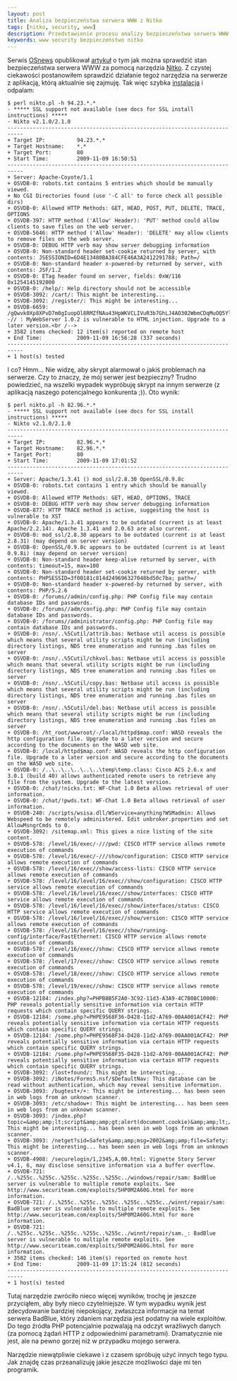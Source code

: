 ```yaml
---
layout: post
title: Analiza bezpieczeństwa serwera WWW z Nitko
tags: [nitko, security, www]
description: Przedstawienie procesu analizy bezpieczeństwa serwera WWW z wykorzystaniem narzędzia Nitko
keywords: www security bezpieczeństwo nitko
---
```

Serwis [OSnews](http://osnews.pl/) opublikował [artykuł](http://osnews.pl/jak-sprawdzic-czy-twoj-serwer-www-jest-bezpieczny-pojawil-sie-nikto-2-1-0/) o tym jak można sprawdzić stan bezpieczeństwa serwera WWW za pomocą narzędzia [Nitko](https://cirt.net/nikto2). Z czystej ciekawości postanowiłem sprawdzić działanie tegoż narzędzia na serwerze z aplikacją, którą aktualnie się zajmuję. Tak więc szybka [instalacja](http://cirt.net/nikto2-docs/installation.html) i odpalam:

    $ perl nikto.pl -h 94.23.*.*
    - ***** SSL support not available (see docs for SSL install instructions) *****
    - Nikto v2.1.0/2.1.0
    ---------------------------------------------------------------------------
    + Target IP:          94.23.*.*
    + Target Hostname:    *.*
    + Target Port:        80
    + Start Time:         2009-11-09 16:50:51
    ---------------------------------------------------------------------------
    + Server: Apache-Coyote/1.1
    + OSVDB-0: robots.txt contains 5 entries which should be manually viewed.
    + No CGI Directories found (use '-C all' to force check all possible dirs)
    + OSVDB-0: Allowed HTTP Methods: GET, HEAD, POST, PUT, DELETE, TRACE, OPTIONS
    + OSVDB-397: HTTP method ('Allow' Header): 'PUT' method could allow clients to save files on the web server.
    + OSVDB-5646: HTTP method ('Allow' Header): 'DELETE' may allow clients to remove files on the web server.
    + OSVDB-0: DEBUG HTTP verb may show server debugging information
    + OSVDB-0: Non-standard header set-cookie returned by server, with contents: JSESSIONID=6D4E13480BA384CFE46A3A2412291788; Path=/
    + OSVDB-0: Non-standard header x-powered-by returned by server, with contents: JSF/1.2
    + OSVDB-0: ETag header found on server, fields: 0xW/116 0x1254145192000
    + OSVDB-0: /help/: Help directory should not be accessible
    + OSVDB-3092: /cart/: This might be interesting...
    + OSVDB-3092: /register/: This might be interesting...
    + OSVDB-6659: /gQwvk0Xp8XPvD7m0gIuopOl8RMZfNAu43HpWKVCLIVuR3b7GhLJ4AO302WbmCDqMuOQ5YlrU5LvPoxT016P2wHpGTQgLrEiPTkbvUhnj10iqQ6pcUSrBC38YX8EihpZFYkuncPogNCNOXJdpdw10k7KNs2FV3aBxHtHrZRdQPxWcAAVRAWudV113oSKyg0VI6IBO8Nm96coH0vyBNHVLOaiqSPg4ZqfDEFACED<!--// : MyWebServer 1.0.2 is vulnerable to HTML injection. Upgrade to a later version.<br /-->
    + 3582 items checked: 12 item(s) reported on remote host
    + End Time:           2009-11-09 16:56:28 (337 seconds)
    ---------------------------------------------------------------------------
    + 1 host(s) tested

I co? Hmm... Nie widzę, aby skrypt alarmował o jakiś problemach na serwerze. Czy to znaczy, że mój serwer jest bezpieczny? Trudno powiedzieć, na wszelki wypadek wypróbuję skrypt na innym serwerze (z aplikacją naszego potencjalnego konkurenta ;)). Oto wynik:

    $ perl nikto.pl -h 82.96.*.*
    - ***** SSL support not available (see docs for SSL install instructions) *****
    - Nikto v2.1.0/2.1.0
    ---------------------------------------------------------------------------
    + Target IP:          82.96.*.*
    + Target Hostname:    82.96.*.*
    + Target Port:        80
    + Start Time:         2009-11-09 17:01:52
    ---------------------------------------------------------------------------
    + Server: Apache/1.3.41 () mod_ssl/2.8.30 OpenSSL/0.9.8c
    + OSVDB-0: robots.txt contains 1 entry which should be manually viewed.
    + OSVDB-0: Allowed HTTP Methods: GET, HEAD, OPTIONS, TRACE
    + OSVDB-0: DEBUG HTTP verb may show server debugging information
    + OSVDB-877: HTTP TRACE method is active, suggesting the host is vulnerable to XST
    + OSVDB-0: Apache/1.3.41 appears to be outdated (current is at least Apache/2.2.14). Apache 1.3.41 and 2.0.63 are also current.
    + OSVDB-0: mod_ssl/2.8.30 appears to be outdated (current is at least 2.8.31) (may depend on server version)
    + OSVDB-0: OpenSSL/0.9.8c appears to be outdated (current is at least 0.9.8i) (may depend on server version)
    + OSVDB-0: Non-standard header keep-alive returned by server, with contents: timeout=15, max=100
    + OSVDB-0: Non-standard header set-cookie returned by server, with contents: PHPSESSID=3f00181c814d249696327048bd50c7ba; path=/
    + OSVDB-0: Non-standard header x-powered-by returned by server, with contents: PHP/5.2.6
    + OSVDB-0: /forums//admin/config.php: PHP Config file may contain database IDs and passwords.
    + OSVDB-0: /forums//adm/config.php: PHP Config file may contain database IDs and passwords.
    + OSVDB-0: /forums//administrator/config.php: PHP Config file may contain database IDs and passwords.
    + OSVDB-0: /nsn/..%5Cutil/attrib.bas: Netbase util access is possible which means that several utility scripts might be run (including directory listings, NDS tree enumeration and running .bas files on server
    + OSVDB-0: /nsn/..%5Cutil/chkvol.bas: Netbase util access is possible which means that several utility scripts might be run (including directory listings, NDS tree enumeration and running .bas files on server
    + OSVDB-0: /nsn/..%5Cutil/copy.bas: Netbase util access is possible which means that several utility scripts might be run (including directory listings, NDS tree enumeration and running .bas files on server
    + OSVDB-0: /nsn/..%5Cutil/del.bas: Netbase util access is possible which means that several utility scripts might be run (including directory listings, NDS tree enumeration and running .bas files on server
    + OSVDB-0: /ht_root/wwwroot/-/local/httpd$map.conf: WASD reveals the http configuration file. Upgrade to a later version and secure according to the documents on the WASD web site.
    + OSVDB-0: /local/httpd$map.conf: WASD reveals the http configuration file. Upgrade to a later version and secure according to the documents on the WASD web site.
    + OSVDB-0: /..\..\..\..\..\..\temp\temp.class: Cisco ACS 2.6.x and 3.0.1 (build 40) allows authenticated remote users to retrieve any file from the system. Upgrade to the latest version.
    + OSVDB-0: /chat/!nicks.txt: WF-Chat 1.0 Beta allows retrieval of user information.
    + OSVDB-0: /chat/!pwds.txt: WF-Chat 1.0 Beta allows retrieval of user information.
    + OSVDB-240: /scripts/wsisa.dll/WService=anything?WSMadmin: Allows Webspeed to be remotely administered. Edit unbroker.properties and set AllowMsngrCmds to 0.
    + OSVDB-3092: /sitemap.xml: This gives a nice listing of the site content.
    + OSVDB-578: /level/16/exec/-///pwd: CISCO HTTP service allows remote execution of commands
    + OSVDB-578: /level/16/exec/-///show/configuration: CISCO HTTP service allows remote execution of commands
    + OSVDB-578: /level/16/exec//show/access-lists: CISCO HTTP service allows remote execution of commands
    + OSVDB-578: /level/16/level/16/exec//show/configuration: CISCO HTTP service allows remote execution of commands
    + OSVDB-578: /level/16/level/16/exec//show/interfaces: CISCO HTTP service allows remote execution of commands
    + OSVDB-578: /level/16/level/16/exec//show/interfaces/status: CISCO HTTP service allows remote execution of commands
    + OSVDB-578: /level/16/level/16/exec//show/version: CISCO HTTP service allows remote execution of commands
    + OSVDB-578: /level/16/level/16/exec//show/running-config/interface/FastEthernet: CISCO HTTP service allows remote execution of commands
    + OSVDB-578: /level/16/exec//show: CISCO HTTP service allows remote execution of commands
    + OSVDB-578: /level/17/exec//show: CISCO HTTP service allows remote execution of commands
    + OSVDB-578: /level/18/exec//show: CISCO HTTP service allows remote execution of commands
    + OSVDB-578: /level/19/exec//show: CISCO HTTP service allows remote execution of commands
    + OSVDB-12184: /index.php?=PHPB8B5F2A0-3C92-11d3-A3A9-4C7B08C10000: PHP reveals potentially sensitive information via certain HTTP requests which contain specific QUERY strings.
    + OSVDB-12184: /some.php?=PHPE9568F36-D428-11d2-A769-00AA001ACF42: PHP reveals potentially sensitive information via certain HTTP requests which contain specific QUERY strings.
    + OSVDB-12184: /some.php?=PHPE9568F34-D428-11d2-A769-00AA001ACF42: PHP reveals potentially sensitive information via certain HTTP requests which contain specific QUERY strings.
    + OSVDB-12184: /some.php?=PHPE9568F35-D428-11d2-A769-00AA001ACF42: PHP reveals potentially sensitive information via certain HTTP requests which contain specific QUERY strings.
    + OSVDB-3092: /lost+found/: This might be interesting...
    + OSVDB-3092: /iNotes/Forms5.nsf/$DefaultNav: This database can be read without authentication, which may reveal sensitive information.
    + OSVDB-3093: /bugtest+/+: This might be interesting... has been seen in web logs from an unknown scanner.
    + OSVDB-3093: /etc/shadow+: This might be interesting... has been seen in web logs from an unknown scanner.
    + OSVDB-3093: /index.php?topic=&amp;amp;lt;script&amp;amp;gt;alert(document.cookie)&amp;amp;lt;/script&amp;amp;gt;%20: This might be interesting... has been seen in web logs from an unknown scanner.
    + OSVDB-3093: /netget?sid=Safety&amp;amp;msg=2002&amp;amp;file=Safety: This might be interesting... has been seen in web logs from an unknown scanner.
    + OSVDB-4908: /securelogin/1,2345,A,00.html: Vignette Story Server v4.1, 6, may disclose sensitive information via a buffer overflow.
    + OSVDB-721: /..%255c..%255c..%255c..%255c..%255c../windows/repair/sam: BadBlue server is vulnerable to multiple remote exploits. See http://www.securiteam.com/exploits/5HP0M2A60G.html for more information.
    + OSVDB-721: /..%255c..%255c..%255c..%255c..%255c../winnt/repair/sam: BadBlue server is vulnerable to multiple remote exploits. See http://www.securiteam.com/exploits/5HP0M2A60G.html for more information.
    + OSVDB-721: /..%255c..%255c..%255c..%255c..%255c../winnt/repair/sam._: BadBlue server is vulnerable to multiple remote exploits. See http://www.securiteam.com/exploits/5HP0M2A60G.html for more information.
    + 3582 items checked: 146 item(s) reported on remote host
    + End Time:           2009-11-09 17:15:24 (812 seconds)
    ---------------------------------------------------------------------------
    + 1 host(s) tested
    
Tutaj narzędzie zwróciło nieco więcej wyników, trochę je jeszcze przyciąłem, aby były nieco czytelniejsze. W tym wypadku wynik jest zdecydowanie bardziej niepokojący, zwłaszcza informacje na temat serwera BadBlue, który zdaniem narzędzia jest podatny na wiele exploitów. Do tego źródła PHP potencjalnie pozwalają na odczyt wrażliwych danych (za pomocą żądań HTTP z odpowiednimi parametrami). Dramatycznie nie jest, ale na pewno gorzej niż w przypadku mojego serwera.

Narzędzie niewątpliwie ciekawe i z czasem spróbuję użyć innych tego typu. Jak znajdę czas przeanalizuję jakie jeszcze możliwości daje mi ten programik.